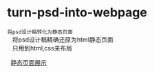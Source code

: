 # turn-psd-into-webpage
`将psd设计稿转化为静态页面`<br>
    将psd设计稿精确还原为html静态页面<br>
    只用到html,css来布局<br>
    
    [静态页面展示](http://cyanar.github.io/turn-psd-into-webpage/index.html)
